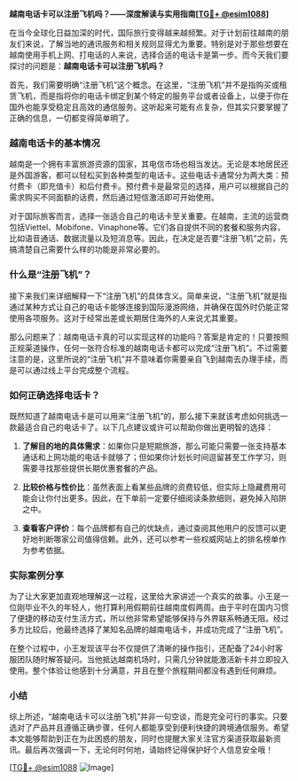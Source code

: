 **越南电话卡可以注册飞机吗？——深度解读与实用指南[[TG💪+ @esim1088](https://t.me/s/esim1088)]**

在当今全球化日益加深的时代，国际旅行变得越来越频繁。对于计划前往越南的朋友们来说，了解当地的通讯服务和相关规则显得尤为重要。特别是对于那些想要在越南使用手机上网、打电话的人来说，选择合适的电话卡是第一步。而今天我们要探讨的问题是：**越南电话卡可以注册飞机吗？**

首先，我们需要明确“注册飞机”这个概念。在这里，“注册飞机”并不是指购买或租赁飞机，而是指将你的电话卡绑定到某个特定的服务平台或者设备上，以便于你在国外也能享受稳定且高效的通信服务。这听起来可能有点复杂，但其实只要掌握了正确的信息，一切都变得简单明了。

### 越南电话卡的基本情况

越南是一个拥有丰富旅游资源的国家，其电信市场也相当发达。无论是本地居民还是外国游客，都可以轻松买到各种类型的电话卡。这些电话卡通常分为两大类：预付费卡（即充值卡）和后付费卡。预付费卡是最常见的选择，用户可以根据自己的需求购买不同面额的话费，然后通过短信激活即可开始使用。

对于国际旅客而言，选择一张适合自己的电话卡至关重要。在越南，主流的运营商包括Viettel、Mobifone、Vinaphone等。它们各自提供不同的套餐和服务内容，比如语音通话、数据流量以及短消息等。因此，在决定是否要“注册飞机”之前，先搞清楚自己需要什么样的功能是非常必要的。

### 什么是“注册飞机”？

接下来我们来详细解释一下“注册飞机”的具体含义。简单来说，“注册飞机”就是指通过某种方式让自己的电话卡能够连接到国际漫游网络，并确保在国外时仍能正常使用各项服务。这对于经常出差或长期居住海外的人来说尤其重要。

那么问题来了：越南电话卡真的可以实现这样的功能吗？答案是肯定的！只要按照正规渠道操作，任何一张符合标准的越南电话卡都可以完成“注册飞机”。不过需要注意的是，这里所说的“注册飞机”并不意味着你需要亲自飞到越南去办理手续，而是可以通过线上平台完成整个流程。

### 如何正确选择电话卡？

既然知道了越南电话卡是可以用来“注册飞机”的，那么接下来就该考虑如何挑选一款最适合自己的电话卡了。以下几点建议或许可以帮助你做出更明智的选择：

1. **了解目的地的具体需求**：如果你只是短期旅游，那么可能只需要一张支持基本通话和上网功能的电话卡就够了；但如果你计划长时间逗留甚至工作学习，则需要寻找那些提供长期优惠套餐的产品。
   
2. **比较价格与性价比**：虽然表面上看某些品牌的资费较低，但实际上隐藏费用可能会让你付出更多。因此，在下单前一定要仔细阅读条款细则，避免掉入陷阱之中。

3. **查看客户评价**：每个品牌都有自己的优缺点，通过查阅其他用户的反馈可以更好地判断哪家公司值得信赖。此外，还可以参考一些权威网站上的排名榜单作为参考依据。

### 实际案例分享

为了让大家更加直观地理解这一过程，这里给大家讲述一个真实的故事。小王是一位刚毕业不久的年轻人，他打算利用假期前往越南度假两周。由于平时在国内习惯了便捷的移动支付生活方式，所以他非常希望能够保持与外界联系畅通无阻。经过多方比较后，他最终选择了某知名品牌的越南电话卡，并成功完成了“注册飞机”。

在整个过程中，小王发现该平台不仅提供了清晰的操作指引，还配备了24小时客服团队随时解答疑问。当他抵达越南机场时，只需几分钟就能激活新卡并立即投入使用。整个体验让他感到十分满意，并且在整个旅程期间都没有遇到任何麻烦。

### 小结

综上所述，“越南电话卡可以注册飞机”并非一句空谈，而是完全可行的事实。只要选对了产品并且遵循正确步骤，任何人都能享受到便利快捷的跨境通信服务。希望本文能够帮助到正在为此困惑的朋友，同时也提醒大家关注官方渠道获取最新资讯。最后再次强调一下，无论何时何地，请始终记得保护好个人信息安全哦！

[[TG💪+ @esim1088](https://t.me/s/esim1088) ![Image](https://i.postimg.cc/4NQfJmqS/Snipaste-2025-05-13-00-14-12.png)]